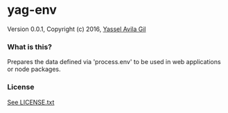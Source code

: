 yag-env
=====

Version 0.0.1, Copyright (c) 2016, [Yassel Avila Gil](http://yasselavila.com)

### What is this?

Prepares the data defined via 'process.env' to be used in web applications or node packages.

### License

[See LICENSE.txt](./LICENSE.txt)
